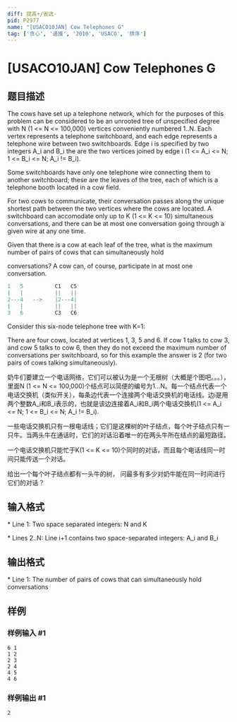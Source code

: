 ```yaml
---
diff: 提高+/省选-
pid: P2977
name: "[USACO10JAN] Cow Telephones G"
tag: ['贪心', '递推', '2010', 'USACO', '排序']
---
```

# [USACO10JAN] Cow Telephones G
## 题目描述

The cows have set up a telephone network, which for the purposes of this problem can be considered to be an unrooted tree of unspecified degree with N (1 <= N <= 100,000) vertices conveniently numbered 1..N. Each vertex represents a telephone switchboard, and each edge represents a telephone wire between two switchboards. Edge i is specified by two integers A\_i and B\_i the are the two vertices joined by edge i (1 <= A\_i <= N; 1 <= B\_i <= N; A\_i != B\_i).

Some switchboards have only one telephone wire connecting them to another switchboard; these are the leaves of the tree, each of which is a telephone booth located in a cow field.

For two cows to communicate, their conversation passes along the unique shortest path between the two vertices where the cows are located. A switchboard can accomodate only up to K (1 <= K <= 10) simultaneous conversations, and there can be at most one conversation going through a given wire at any one time.

Given that there is a cow at each leaf of the tree, what is the maximum number of pairs of cows that can simultaneously hold

conversations? A cow can, of course, participate in at most one conversation.

```cpp
1   5          C1   C5 
|   |          ||   || 
2---4   -->    |2---4| 
|   |          ||   || 
3   6          C3   C6 
```
Consider this six-node telephone tree with K=1: 

There are four cows, located at vertices 1, 3, 5 and 6. If cow 1 talks to cow 3, and cow 5 talks to cow 6, then they do not exceed the maximum number of conversations per switchboard, so for this example the answer is 2 (for two pairs of cows talking simultaneously). 

奶牛们要建立一个电话网络，它们可以被认为是一个无根树（大概是个图吧。。。），里面N (1 <= N <= 100,000)个结点可以简便的编号为1...N。每一个结点代表一个电话交换机（类似开关），每条边代表一个连接两个电话交换机的电话线。边i是用两个整数A\_i和B\_i表示的，也就是该边连接着A\_i和B\_i两个电话交换机(1 <= A\_i <= N; 1 <= B\_i <= N; A\_i != B\_i).

一些电话交换机只有一根电话线；它们是这棵树的叶子结点，每个叶子结点只有一只牛。当两头牛在通话时，它们的对话沿着唯一的在两头牛所在结点的最短路径。

一个电话交换机只能忙于K(1 <= K <= 10)个同时的对话，而且每个电话线同一时间只能传送一个对话。

给出一个每个叶子结点都有一头牛的树， 问最多有多少对奶牛能在同一时间进行它们的对话？

## 输入格式

\* Line 1: Two space separated integers: N and K

\* Lines 2..N: Line i+1 contains two space-separated integers: A\_i and B\_i

## 输出格式

\* Line 1: The number of pairs of cows that can simultaneously hold conversations

## 样例

### 样例输入 #1
```
6 1 
1 2 
2 3 
2 4 
4 5 
4 6 

```
### 样例输出 #1
```
2 

```
